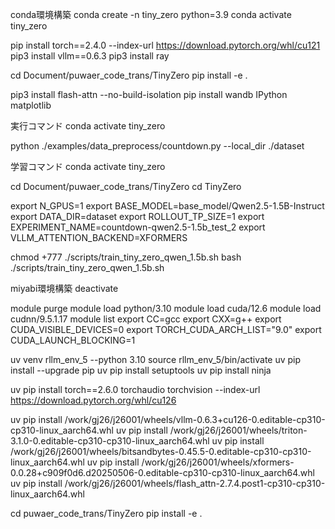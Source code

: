 conda環境構築
conda create -n tiny_zero python=3.9
conda activate tiny_zero

pip install torch==2.4.0 --index-url https://download.pytorch.org/whl/cu121
pip3 install vllm==0.6.3 
pip3 install ray

cd Document/puwaer_code_trans/TinyZero
pip install -e .

pip3 install flash-attn --no-build-isolation
pip install wandb IPython matplotlib


実行コマンド
conda activate tiny_zero


python ./examples/data_preprocess/countdown.py --local_dir ./dataset


学習コマンド
conda activate tiny_zero

cd Document/puwaer_code_trans/TinyZero
cd TinyZero

export N_GPUS=1
export BASE_MODEL=base_model/Qwen2.5-1.5B-Instruct
export DATA_DIR=dataset
export ROLLOUT_TP_SIZE=1
export EXPERIMENT_NAME=countdown-qwen2.5-1.5b_test_2
export VLLM_ATTENTION_BACKEND=XFORMERS

chmod +777 ./scripts/train_tiny_zero_qwen_1.5b.sh
bash ./scripts/train_tiny_zero_qwen_1.5b.sh



miyabi環境構築
deactivate

module purge 
module load python/3.10
module load cuda/12.6
module load cudnn/9.5.1.17
module list
export CC=gcc
export CXX=g++
export CUDA_VISIBLE_DEVICES=0
export TORCH_CUDA_ARCH_LIST="9.0"
export CUDA_LAUNCH_BLOCKING=1


uv venv rllm_env_5 --python 3.10
source rllm_env_5/bin/activate
uv pip install --upgrade pip
uv pip install setuptools
uv pip install ninja

uv pip install torch==2.6.0 torchaudio torchvision --index-url https://download.pytorch.org/whl/cu126


uv pip install /work/gj26/j26001/wheels/vllm-0.6.3+cu126-0.editable-cp310-cp310-linux_aarch64.whl
uv pip install /work/gj26/j26001/wheels/triton-3.1.0-0.editable-cp310-cp310-linux_aarch64.whl
uv pip install /work/gj26/j26001/wheels/bitsandbytes-0.45.5-0.editable-cp310-cp310-linux_aarch64.whl
uv pip install /work/gj26/j26001/wheels/xformers-0.0.28+c909f0d6.d20250506-0.editable-cp310-cp310-linux_aarch64.whl
uv pip install /work/gj26/j26001/wheels/flash_attn-2.7.4.post1-cp310-cp310-linux_aarch64.whl


cd puwaer_code_trans/TinyZero
pip install -e .